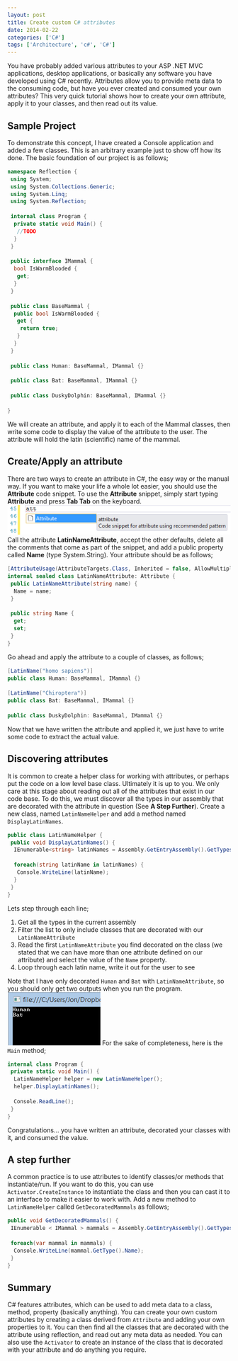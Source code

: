 ```yaml
---
layout: post
title: Create custom C# attributes
date: 2014-02-22
categories: ['C#']
tags: ['Architecture', 'c#', 'C#']
---
```


You have probably added various attributes to your ASP .NET MVC applications, desktop applications, or basically any software you have developed using C# recently. Attributes allow you to provide meta data to the consuming code, but have you ever created and consumed your own attributes? This very quick tutorial shows how to create your own attribute, apply it to your classes, and then read out its value.

## Sample Project

To demonstrate this concept, I have created a Console application and added a few classes. This is an arbitrary example just to show off how its done. The basic foundation of our project is as follows;

```csharp
namespace Reflection {
 using System;
 using System.Collections.Generic;
 using System.Linq;
 using System.Reflection;

 internal class Program {
  private static void Main() {
   //TODO
  }
 }

 public interface IMammal {
  bool IsWarmBlooded {
   get;
  }
 }

 public class BaseMammal {
  public bool IsWarmBlooded {
   get {
    return true;
   }
  }
 }

 public class Human: BaseMammal, IMammal {}

 public class Bat: BaseMammal, IMammal {}

 public class DuskyDolphin: BaseMammal, IMammal {}

}
```

We will create an attribute, and apply it to each of the Mammal classes, then write some code to display the value of the attribute to the user. The attribute will hold the latin (scientific) name of the mammal.

## Create/Apply an attribute

There are two ways to create an attribute in C#, the easy way or the manual way. If you want to make your life a whole lot easier, you should use the **Attribute** code snippet. To use the **Attribute** snippet, simply start typing **Attribute** and press **Tab Tab** on the keyboard. [![Attribute Code Snippet](attributecodesnippet1.png)](attributecodesnippet1.png) Call the attribute **LatinNameAttribute**, accept the other defaults, delete all the comments that come as part of the snippet, and add a public property called **Name** (type System.String). Your attribute should be as follows;

```csharp
[AttributeUsage(AttributeTargets.Class, Inherited = false, AllowMultiple = true)]
internal sealed class LatinNameAttribute: Attribute {
 public LatinNameAttribute(string name) {
  Name = name;
 }

 public string Name {
  get;
  set;
 }
}
```

Go ahead and apply the attribute to a couple of classes, as follows;

```csharp
[LatinName("homo sapiens")]
public class Human: BaseMammal, IMammal {}

[LatinName("Chiroptera")]
public class Bat: BaseMammal, IMammal {}

public class DuskyDolphin: BaseMammal, IMammal {}
```

Now that we have written the attribute and applied it, we just have to write some code to extract the actual value.

## Discovering attributes

It is common to create a helper class for working with attributes, or perhaps put the code on a low level base class. Ultimately it is up to you. We only care at this stage about reading out all of the attributes that exist in our code base. To do this, we must discover all the types in our assembly that are decorated with the attribute in question (See **A Step Further**). Create a new class, named `LatinNameHelper` and add a method named `DisplayLatinNames`.

```csharp
public class LatinNameHelper {
 public void DisplayLatinNames() {
  IEnumerable<string> latinNames = Assembly.GetEntryAssembly().GetTypes().Where(t => t.GetCustomAttributes(typeof(LatinNameAttribute), true).Any()).Select(t => ((LatinNameAttribute) t.GetCustomAttributes(typeof(LatinNameAttribute), true).First()).Name);

  foreach(string latinName in latinNames) {
   Console.WriteLine(latinName);
  }
 }
}
```

Lets step through each line;

1.  Get all the types in the current assembly
2.  Filter the list to only include classes that are decorated with our `LatinNameAttribute`
3.  Read the first `LatinNameAttribute` you find decorated on the class (we stated that we can have more than one attribute defined on our attribute) and select the value of the `Name` property.
4.  Loop through each latin name, write it out for the user to see

Note that I have only decorated `Human` and `Bat` with `LatinNameAttribute`, so you should only get two outputs when you run the program. [![Screenshot of attribute names](screenshot1.png)](screenshot1.png) For the sake of completeness, here is the `Main` method;

```csharp
internal class Program {
 private static void Main() {
  LatinNameHelper helper = new LatinNameHelper();
  helper.DisplayLatinNames();

  Console.ReadLine();
 }
}
```

Congratulations... you have written an attribute, decorated your classes with it, and consumed the value.

## A step further

A common practice is to use attributes to identify classes/or methods that instantiate/run. If you want to do this, you can use `Activator.CreateInstance` to instantiate the class and then you can cast it to an interface to make it easier to work with. Add a new method to `LatinNameHelper` called `GetDecoratedMammals` as follows;

```csharp
public void GetDecoratedMammals() {
 IEnumerable < IMammal > mammals = Assembly.GetEntryAssembly().GetTypes().Where(t => t.GetCustomAttributes(typeof(LatinNameAttribute), true).Any()).Select(t => (IMammal) Activator.CreateInstance(t));

 foreach(var mammal in mammals) {
  Console.WriteLine(mammal.GetType().Name);
 }
}
```

## Summary

C# features attributes, which can be used to add meta data to a class, method, property (basically anything). You can create your own custom attributes by creating a class derived from `Attribute` and adding your own properties to it. You can then find all the classes that are decorated with the attribute using reflection, and read out any meta data as needed. You can also use the `Activator` to create an instance of the class that is decorated with your attribute and do anything you require.
